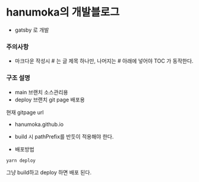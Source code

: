# hanumoka의 개발블로그

- gatsby 로 개발

### 주의사항

- 마크다운 작성시 # 는 글 제목 하나만, 나머지는 # 아래에 넣어야 TOC 가 동작한다.

### 구조 설명

- main 브랜치 소스관리용
- deploy 브랜치 git page 배포용

현재 gitpage url

- hanumoka.github.io

- build 시 pathPrefix를 반듯이 적용해야 한다.

- 배포방법

```
yarn deploy
```

그냥 build하고 deploy 하면 배포 된다.
